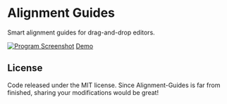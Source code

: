 Alignment Guides
================

Smart alignment guides for drag-and-drop editors.

[![Program Screenshot](http://mrflix.github.com/Alignment-Guides/screen.png)](http://mrflix.github.com/Alignment-Guides/)
[Demo](http://mrflix.github.com/Alignment-Guides/)

## License

Code released under the MIT license. Since Alignment-Guides is far from finished, sharing your modifications would be great!
